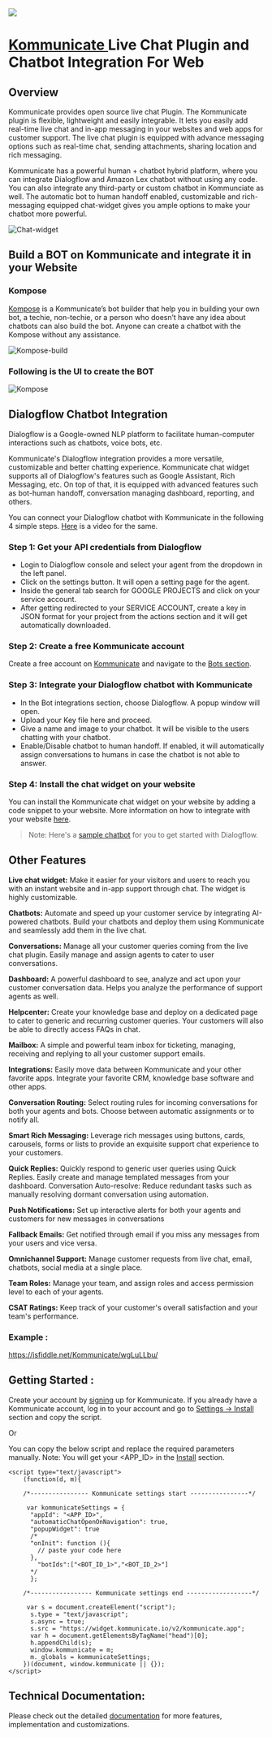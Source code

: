 <img src="https://s3.amazonaws.com/kommunicate.io/Header.jpg" />

# [Kommunicate ](https://www.kommunicate.io/?utm_source=github&utm_medium=readme&utm_campaign=web)Live Chat Plugin and Chatbot Integration For Web


## Overview

Kommunicate provides open source live chat Plugin. The Kommunicate plugin is flexible, lightweight and easily integrable. 
It lets you easily add real-time live chat and in-app messaging in your websites and web apps for customer support. The live chat plugin is equipped with advance messaging options such as real-time chat, sending attachments, sharing location and rich messaging.

Kommunicate has a powerful human + chatbot hybrid platform, where you can integrate Dialogflow and Amazon Lex chatbot without using any code. You can also integrate any third-party or custom chatbot in Kommunciate as well. The automatic bot to human handoff enabled, customizable and rich-messaging equipped chat-widget gives you ample options to make your chatbot more powerful. 

![Chat-widget](https://user-images.githubusercontent.com/91717856/215320134-f4f7308c-0e31-45cd-8c5b-619c4bba63b8.png)




## Build a BOT on Kommunicate and integrate it in your Website 

### Kompose

[Kompose](https://dashboard.kommunicate.io/bots/bot-builder) is a Kommunicate’s bot builder that help you in building your own bot, a techie, non-techie, or a person who doesn’t have any idea about chatbots can also build the bot. Anyone can create a chatbot with the Kompose without any assistance.

![Kompose-build](https://user-images.githubusercontent.com/91717856/215320213-8f09b877-dc17-46b8-aac2-1caf4a0b5be4.gif)



### Following is the UI to create the BOT

![Kompose](https://user-images.githubusercontent.com/91717856/215320299-9cdb5428-444d-429e-bdd7-78f187b6b004.png)





## Dialogflow Chatbot Integration

Dialogflow is a Google-owned NLP platform to facilitate human-computer interactions such as chatbots, voice bots, etc. 

Kommunicate's Dialogflow integration provides a more versatile, customizable and better chatting experience. Kommunicate chat widget supports all of Dialogflow's features such as Google Assistant, Rich Messaging, etc. On top of that, it is equipped with advanced features such as bot-human handoff, conversation managing dashboard, reporting, and others. 

You can connect your Dialogflow chatbot with Kommunicate in the following 4 simple steps. [Here](https://www.youtube.com/watch?v=ZlrFYRwJxS8) is a video for the same. 

### Step 1: Get your API credentials from Dialogflow
- Login to Dialogflow console and select your agent from the dropdown in the left panel.
- Click on the settings button. It will open a setting page for the agent.
- Inside the general tab search for GOOGLE PROJECTS and click on your service account.
- After getting redirected to your SERVICE ACCOUNT, create a key in JSON format for your project from the actions section and it will get automatically downloaded.

### Step 2: Create a free Kommunicate account
Create a free account on [Kommunicate](https://dashboard.kommunicate.io/signup) and navigate to the [Bots section](https://dashboard.kommunicate.io/bots/bot-integrations). 

### Step 3: Integrate your Dialogflow chatbot with Kommunicate
- In the Bot integrations section, choose Dialogflow. A popup window will open.
- Upload your Key file here and proceed.
- Give a name and image to your chatbot. It will be visible to the users chatting with your chatbot.
- Enable/Disable chatbot to human handoff. If enabled, it will automatically assign conversations to humans in case the chatbot is not able to answer.

### Step 4: Install the chat widget on your website
You can install the Kommunicate chat widget on your website by adding a code snippet to your website. More information on how to integrate with your website [here](https://docs.kommunicate.io/docs/web-installation.html). 

> Note: Here's a [sample chatbot](https://docs.kommunicate.io/docs/bot-samples) for you to get started with Dialogflow. 


## Other Features

**Live chat widget:**  Make it easier for your visitors and users to reach you with an instant website and in-app support through chat. The widget is highly customizable. 

**Chatbots:** Automate and speed up your customer service by integrating AI-powered chatbots. Build your chatbots and deploy them using Kommunicate and seamlessly add them in the live chat.

**Conversations:** Manage all your customer queries coming from the live chat plugin. Easily manage and assign agents to cater to user conversations.

**Dashboard:** A powerful dashboard to see, analyze and act upon your customer conversation data. Helps you analyze the performance of support agents as well.

**Helpcenter:** Create your knowledge base and deploy on a dedicated page to cater to generic and recurring customer queries. Your customers will also be able to directly access FAQs in chat.

**Mailbox:** A simple and powerful team inbox for ticketing, managing, receiving and replying to all your customer support emails. 

**Integrations:** Easily move data between Kommunicate and your other favorite apps. Integrate your favorite CRM, knowledge base software and other apps.

**Conversation Routing:** Select routing rules for incoming conversations for both your agents and bots. Choose between automatic assignments or to notify all.

**Smart Rich Messaging:** Leverage rich messages using buttons, cards, carousels, forms or lists to provide an exquisite support chat experience to your customers.

**Quick Replies:** Quickly respond to generic user queries using Quick Replies. Easily create and manage templated messages from your dashboard.
Conversation Auto-resolve: Reduce redundant tasks such as manually resolving dormant conversation using automation.

**Push Notifications:** Set up interactive alerts for both your agents and customers for new messages in conversations

**Fallback Emails:** Get notified through email if you miss any messages from your users and vice versa.

**Omnichannel Support:** Manage customer requests from live chat, email, chatbots, social media at a single place.

**Team Roles:** Manage your team, and assign roles and access permission level to each of your agents.

**CSAT Ratings:** Keep track of your customer's overall satisfaction and your team's performance.


### Example :

https://jsfiddle.net/Kommunicate/wgLuLLbu/

## Getting Started :

Create your account by [signing](https://www.kommunicate.io/?utm_source=github&utm_medium=readme&utm_campaign=web) up for Kommunicate. If you already have a Kommunicate account, log in to your account and go to [Settings -> Install](https://dashboard.kommunicate.io/settings/install) section and copy the script.

Or

You can copy the below script and replace the required parameters manually. Note: You will get your <APP_ID> in the [Install](https://dashboard.kommunicate.io/settings/install) section. 


```
<script type="text/javascript">
    (function(d, m){

    /*---------------- Kommunicate settings start ----------------*/

     var kommunicateSettings = {
      "appId": "<APP_ID>",  
      "automaticChatOpenOnNavigation": true,
      "popupWidget": true
      /*
      "onInit": function (){
        // paste your code here
      },
        "botIds":["<BOT_ID_1>","<BOT_ID_2>"]
      */
      };

    /*----------------- Kommunicate settings end ------------------*/

     var s = document.createElement("script");
      s.type = "text/javascript";
      s.async = true;
      s.src = "https://widget.kommunicate.io/v2/kommunicate.app";
      var h = document.getElementsByTagName("head")[0];
      h.appendChild(s);
      window.kommunicate = m;
      m._globals = kommunicateSettings;
    })(document, window.kommunicate || {});
</script>
```

## Technical Documentation:

Please check out the detailed [documentation](https://docs.kommunicate.io/docs/web-installation.html) for more features, implementation and customizations.
